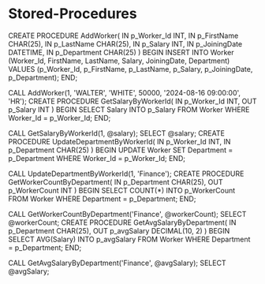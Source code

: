 # Stored-Procedures

CREATE PROCEDURE AddWorker(
    IN p_Worker_Id INT,
    IN p_FirstName CHAR(25),
    IN p_LastName CHAR(25),
    IN p_Salary INT,
    IN p_JoiningDate DATETIME,
    IN p_Department CHAR(25)
)
BEGIN
    INSERT INTO Worker (Worker_Id, FirstName, LastName, Salary, JoiningDate, Department)
    VALUES (p_Worker_Id, p_FirstName, p_LastName, p_Salary, p_JoiningDate, p_Department);
END;

CALL AddWorker(1, 'WALTER', 'WHITE', 50000, '2024-08-16 09:00:00', 'HR');
CREATE PROCEDURE GetSalaryByWorkerId(
    IN p_Worker_Id INT,
    OUT p_Salary INT
)
BEGIN
    SELECT Salary INTO p_Salary
    FROM Worker
    WHERE Worker_Id = p_Worker_Id;
END;

CALL GetSalaryByWorkerId(1, @salary);
SELECT @salary;
CREATE PROCEDURE UpdateDepartmentByWorkerId(
    IN p_Worker_Id INT,
    IN p_Department CHAR(25)
)
BEGIN
    UPDATE Worker
    SET Department = p_Department
    WHERE Worker_Id = p_Worker_Id;
END;

CALL UpdateDepartmentByWorkerId(1, 'Finance');
CREATE PROCEDURE GetWorkerCountByDepartment(
    IN p_Department CHAR(25),
    OUT p_WorkerCount INT
)
BEGIN
    SELECT COUNT(*) INTO p_WorkerCount
    FROM Worker
    WHERE Department = p_Department;
END;

CALL GetWorkerCountByDepartment('Finance', @workerCount);
SELECT @workerCount;
CREATE PROCEDURE GetAvgSalaryByDepartment(
    IN p_Department CHAR(25),
    OUT p_avgSalary DECIMAL(10, 2)
)
BEGIN
    SELECT AVG(Salary) INTO p_avgSalary
    FROM Worker
    WHERE Department = p_Department;
END;

CALL GetAvgSalaryByDepartment('Finance', @avgSalary);
SELECT @avgSalary;
